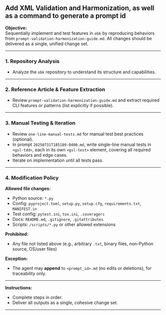 ## Add XML Validation and Harmonization, as well as a command to generate a prompt id

**Objective:**  
Sequentially implement and test features in `obk` by reproducing behaviors from `prompt-validation-harmonization-guide.md`. All changes should be delivered as a single, unified change set.

---

### 1. Repository Analysis

- Analyze the `obk` repository to understand its structure and capabilities.

---

### 2. Reference Article & Feature Extraction

- Review `prompt-validation-harmonization-guide.md` and extract required CLI features or patterns (list explicitly if possible).

---

### 3. Manual Testing & Iteration

- Review `one-line-manual-tests.md` for manual test best practices (optional).
- In prompt `20250731T185109-0400.md`, write single-line manual tests in `<gsl-tdd>`, each in its own `<gsl-test>` element, covering all required behaviors and edge cases.
- Iterate on implementation until all tests pass.

---

### 4. Modification Policy

**Allowed file changes:**  
- Python source: `*.py`
- Config: `pyproject.toml`, `setup.py`, `setup.cfg`, `requirements.txt`, `MANIFEST.in`
- Test config: `pytest.ini`, `tox.ini`, `.coveragerc`
- Docs: `README.md`, `.gitignore`, `.gitattributes`
- Scripts: `/scripts/*.py` or other allowed extensions

**Prohibited:**  
- Any file not listed above (e.g., arbitrary `.txt`, binary files, non-Python source, OS/user files)

**Exception:**  
- The agent may **append** to `<prompt_id>.md` (no edits or deletions), for traceability only.

---

**Instructions:**  
- Complete steps in order.  
- Deliver all outputs as a single, cohesive change set.

---


